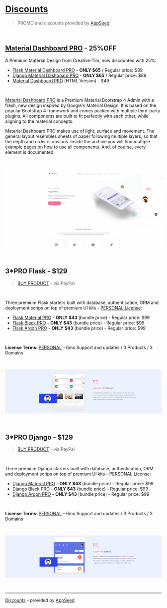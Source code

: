 # [Discounts](https://appseed.us/discounts)

> PROMO and discounts provided by [AppSeed](https://appseed.us) 

<br />

## [Material Dashboard PRO](https://appseed.us/admin-dashboards/django-dashboard-material-pro) - 25%OFF

A Premium Material Design from Creative-Tim, now discounted with 25%: 

- [Flask Material Dashboard PRO](https://appseed.us/admin-dashboards/flask-dashboard-material-pro) - **ONLY $65** / Regular price: $89
- [Django Material Dashboard PRO](https://appseed.us/admin-dashboards/django-dashboard-material-pro) - **ONLY $65** / Regular price: $89
- [Material Dashboard PRO](https://bit.ly/3odmcGy) (HTML Version) - $49 

<br />

[Material Dashboard PRO](https://appseed.us/admin-dashboards/django-dashboard-material-pro) is a Premium Material Bootstrap 4 Admin with a fresh, new design inspired by Google's Material Design. It is based on the popular Bootstrap 4 framework and comes packed with multiple third-party plugins. All components are built to fit perfectly with each other, while aligning to the material concepts.

Material Dashboard PRO makes use of light, surface and movement. The general layout resembles sheets of paper following multiple layers, so that the depth and order is obvious. Inside the archive you will find multiple example pages on how to use all components. And, of course, every element is documented.

<br />

![Material PRO 25%Off - Promo.](https://raw.githubusercontent.com/app-generator/discounts/main/media/material-pro-25off-intro.gif)

<br />

## 3*PRO Flask - $129

> [BUY PRODUCT](https://www.paypal.com/cgi-bin/webscr?cmd=_s-xclick&hosted_button_id=F9NEZBNBRQGHC) - via PayPal

<br />

Three premium Flask starters built with database, authentication, ORM and deployment scrips on top of premium UI kits - [PERSONAL License](https://github.com/app-generator/license-personal):

- [Flask Material PRO](https://flask-material-dashboard-pro.appseed-srv1.com/) - **ONLY $43** (bundle price) - Regular price: $99 
- [Flask Black PRO](https://flask-black-dashboard-pro.appseed-srv1.com/) - **ONLY $43** (bundle price) - Regular price: $99 
- [Flask Argon PRO](https://flask-argon-dashboard-pro.appseed-srv1.com/) - **ONLY $43** (bundle price) - Regular price: $99 

<br />

**License Terms**: [PERSONAL](https://github.com/app-generator/license-personal) - 6mo Support and updates / 3 Products / 3 Domains

<br >

![3*PRO Flask - AppSeed Discount.](https://raw.githubusercontent.com/app-generator/discounts/main/media/discount-3PRO-flask-banner.png)

<br />

## 3*PRO Django - $129

> [BUY PRODUCT](https://www.paypal.com/cgi-bin/webscr?cmd=_s-xclick&hosted_button_id=MGAUST6QGNXE2) - via PayPal

<br />

Three premium Django starters built with database, authentication, ORM and deployment scrips on top of premium UI kits - [PERSONAL License](https://github.com/app-generator/license-personal):

- [Django Material PRO](https://django-material-dashboard-pro.appseed-srv1.com/) - **ONLY $43** (bundle price) - Regular price: $99 
- [Django Black PRO](https://django-black-dashboard-pro.appseed-srv1.com/) - **ONLY $43** (bundle price) - Regular price: $99 
- [Django Argon PRO](https://django-argon-dashboard-pro.appseed-srv1.com/) - **ONLY $43** (bundle price) - Regular price: $99 

<br />

**License Terms**: [PERSONAL](https://github.com/app-generator/license-personal) - 6mo Support and updates / 3 Products / 3 Domains

<br >

![3*PRO Django - AppSeed Discount.](https://raw.githubusercontent.com/app-generator/discounts/main/media/discount-3PRO-django-banner.png)

<br />

---
[Discounts](https://appseed.us/discounts) - provided by [AppSeed](https://appseed.us) 
